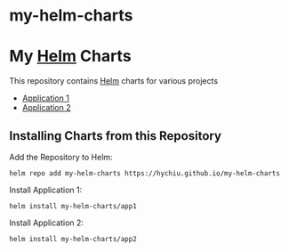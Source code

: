 # my-helm-charts
# My [Helm](https://helm.sh) Charts

This repository contains [Helm](https://helm.sh) charts for various projects

* [Application 1](charts/app1/)
* [Application 2](charts/app2/)

## Installing Charts from this Repository

Add the Repository to Helm:

    helm repo add my-helm-charts https://hychiu.github.io/my-helm-charts

Install Application 1:

    helm install my-helm-charts/app1

Install Application 2:

    helm install my-helm-charts/app2
